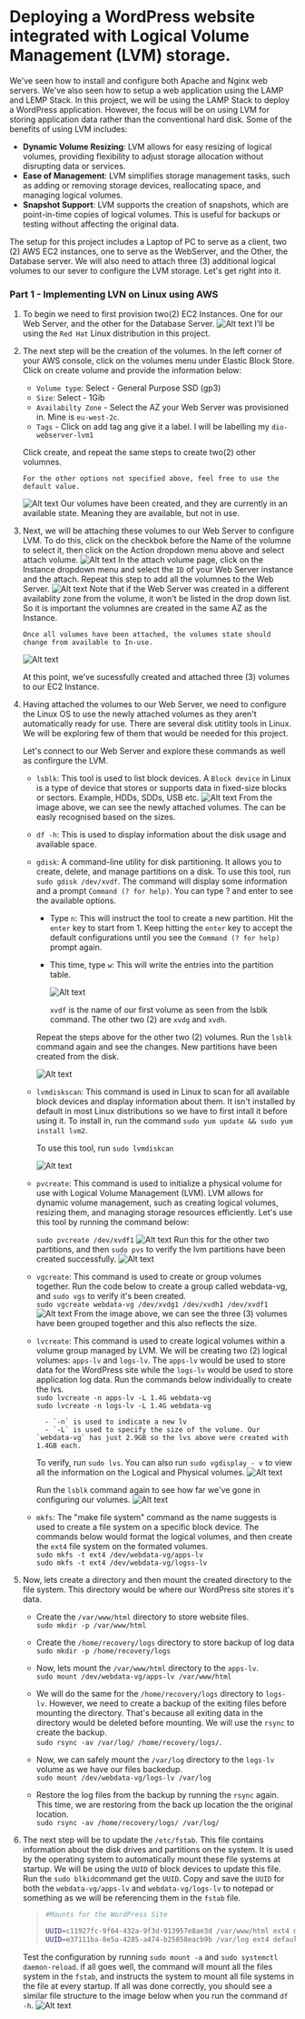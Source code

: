# Deploying a WordPress website integrated with Logical Volume Management (LVM) storage.

We've seen how to install and configure both Apache and Nginx web servers. We've also seen how to setup a web application using the LAMP and LEMP Stack. In this project, we will be using the LAMP Stack to deploy a WordPress application. However, the focus will be on using LVM for storing application data rather than the conventional hard disk. Some of the benefits of using LVM includes:

- **Dynamic Volume Resizing**: LVM allows for easy resizing of logical volumes, providing flexibility to adjust storage allocation without disrupting data or services.
- **Ease of Management**: LVM simplifies storage management tasks, such as adding or removing storage devices, reallocating space, and managing logical volumes.
- **Snapshot Support**: LVM supports the creation of snapshots, which are point-in-time copies of logical volumes. This is useful for backups or testing without affecting the original data.

The setup for this project includes a Laptop of PC to serve as a client, two (2) AWS EC2 instances, one to serve as the WebServer, and the Other, the Database server. We will also need to attach three (3) additional logical volumes to our sever to configure the LVM storage. Let's get right into it.

### Part 1 - Implementing LVN on Linux using AWS

1.  To begin we need to first provision two(2) EC2 Instances. One for our Web Server, and the other for the Database Server.
    ![Alt text](Images/Img_01.png)
    I'll be using the `Red Hat` Linux distribution in this project.

2.  The next step will be the creation of the volumes. In the left corner of your AWS console, click on the volumes menu under Elastic Block Store. Click on create volume and provide the information below:

    - `Volume type`: Select - General Purpose SSD (gp3)
    - `Size`: Select - 1Gib
    - `Availabilty Zone` - Select the AZ your Web Server was provisioned in. Mine is `eu-west-2c`.
    - `Tags` - Click on add tag ang give it a label. I will be labelling my `dio-webserver-lvm1`

    Click create, and repeat the same steps to create two(2) other volumnes.

        For the other options not specified above, feel free to use the default value.

    ![Alt text](Images/Img_02.png)
    Our volumes have been created, and they are currently in an available state. Meaning they are available, but not in use.

3.  Next, we will be attaching these volumes to our Web Server to configure LVM. To do this, click on the checkbok before the Name of the volumne to select it, then click on the Action dropdown menu above and select attach volume.
    ![Alt text](Images/Img_03.png)
    In the attach volume page, click on the Instance dropdown menu and select the `ID` of your Web Server instance and the attach. Repeat this step to add all the volumnes to the Web Server.
    ![Alt text](Images/Img_04.png)
    Note that if the Web Server was created in a different availablity zone from the volume, it won't be listed in the drop down list. So it is important the volumnes are created in the same AZ as the Instance.

        Once all volumes have been attached, the volumes state should change from available to In-use.

    ![Alt text](Images/Img_05.png)

    At this point, we've sucessfully created and attached three (3) volumes to our EC2 Instance.

4.  Having attached the volumes to our Web Server, we need to configure the Linux OS to use the newly attached volumes as they aren't automatically ready for use. There are several disk utitlity tools in Linux. We will be exploring few of them that would be needed for this project.

    Let's connect to our Web Server and explore these commands as well as confirgure the LVM.

    - `lsblk`: This tool is used to list block devices. A `Block device` in Linux is a type of device that stores or supports data in fixed-size blocks or sectors. Example, HDDs, SDDs, USB etc.
      ![Alt text](Images/Img_06.png)
      From the image above, we can see the newly attached volumes. The can be easly recognised based on the sizes.
    - `df -h`: This is used to display information about the disk usage and available space.
    - `gdisk`: A command-line utility for disk partitioning. It allows you to create, delete, and manage partitions on a disk. To use this tool, run `sudo gdisk /dev/xvdf`. The command will display some information and a prompt `Command (? for help)`. You can type ? and enter to see the available options.

      - Type `n`: This will instruct the tool to create a new partition. Hit the `enter` key to start from 1. Keep hitting the `enter` key to accept the default configurations until you see the `Command (? for help)` prompt again.
      - This time, type `w`: This will write the entries into the partition table.

        ![Alt text](Images/Img_07.png)

        `xvdf` is the name of our first volume as seen from the lsblk command. The other two (2) are `xvdg` and `xvdh`.

      Repeat the steps above for the other two (2) volumes. Run the `lsblk` command again and see the changes. New partitions have been created from the disk.

      ![Alt text](Images/Img_09.png)

    - `lvmdiskscan`: This command is used in Linux to scan for all available block devices and display information about them. It isn't installed by default in most Linux distributions so we have to first intall it before using it. To install in, run the command `sudo yum update && sudo yum install lvm2`.

      To use this tool, run `sudo lvmdiskcan`

      ![Alt text](Images/Img_08.png)

    - `pvcreate`: This command is used to initialize a physical volume for use with Logical Volume Management (LVM). LVM allows for dynamic volume management, such as creating logical volumes, resizing them, and managing storage resources efficiently. Let's use this tool by running the command below:

      `sudo pvcreate /dev/xvdf1`
      ![Alt text](Images/Img_10.png)
      Run this for the other two partitions, and then `sudo pvs` to verify the lvm partitions have been created successfully.
      ![Alt text](Images/Img_11.png)

    - `vgcreate`: This command is used to create or group volumes together. Run the code below to create a group called webdata-vg, and `sudo vgs` to verify it's been created.  
       `sudo vgcreate webdata-vg /dev/xvdg1 /dev/xvdh1 /dev/xvdf1`
      ![Alt text](Images/Img_12.png)
      From the image above, we can see the three (3) volumes have been grouped together and this also reflects the size.
    - `lvcreate`: This command is used to create logical volumes within a volume group managed by LVM. We will be creating two (2) logical volumes: `apps-lv` and `logs-lv`. The `apps-lv` would be used to store data for the WordPress site while the `logs-lv` would be used to store application log data. Run the commands below individually to create the lvs.  
       `sudo lvcreate -n apps-lv -L 1.4G webdata-vg`  
       `sudo lvcreate -n logs-lv -L 1.4G webdata-vg`

            - `-n` is used to indicate a new lv
            - `-L` is used to specify the size of the volume. Our `webdata-vg` has just 2.9GB so the lvs above were created with 1.4GB each.

      To verify, run `sudo lvs`. You can also run `sudo vgdisplay - v` to view all the information on the Logical and Physical volumes.
      ![Alt text](Images/Img_13.png)

      Run the `lsblk` command again to see how far we've gone in configuring our volumes.
      ![Alt text](Images/Img_14.png)

    - `mkfs`: The "make file system" command as the name suggests is used to create a file system on a specific block device. The commands below would format the logical volumes, and then create the `ext4` file system on the formated volumes.  
      `sudo mkfs -t ext4 /dev/webdata-vg/apps-lv`  
      `sudo mkfs -t ext4 /dev/webdata-vg/logss-lv`

5.  Now, lets create a directory and then mount the created directory to the file system. This directory would be where our WordPress site stores it's data.

    - Create the `/var/www/html` directory to store website files.  
      `sudo mkdir -p /var/www/html`

    - Create the `/home/recovery/logs` directory to store backup of log data  
      `sudo mkdir -p /home/recovery/logs`

    - Now, lets mount the `/var/www/html` directory to the `apps-lv`.  
      `sudo mount /dev/webdata-vg/apps-lv /var/www/html`
    - We will do the same for the `/home/recovery/logs` directory to `logs-lv`. However, we need to create a backup of the exiting files before mounting the directory. That's because all exiting data in the directory would be deleted before mounting. We will use the `rsync` to create the backup.  
      `sudo rsync -av /var/log/ /home/recovery/logs/`.
    - Now, we can safely mount the `/var/log` directory to the `logs-lv` volume as we have our files backedup.  
      `sudo mount /dev/webdata-vg/logs-lv /var/log`
    - Restore the log files from the backup by running the `rsync` again. This time, we are restoring from the back up location the the original location.  
      `sudo rsync -av /home/recovery/logs/ /var/log/`

6.  The next step will be to update the `/etc/fstab`. This file contains information about the disk drives and partitions on the system. It is used by the operating system to automatically mount these file systems at startup. We will be using the `UUID` of block devices to update this file. Run the `sudo blkid`command get the `UUID`. Copy and save the `UUID` for both the `webdata-vg/apps-lv` and `webdata-vg/logs-lv` to notepad or something as we will be referencing them in the `fstab` file.

    > ```bash
    > #Mounts for the WordPress Site
    >
    > UUID=c11927fc-9f64-432a-9f3d-913957e8ae3d /var/www/html ext4 defaults 0 0
    > UUID=e37111ba-8e5a-4285-a474-b25858eacb9b /var/log ext4 defaults 0 0
    >
    > ```

    Test the configuration by running `sudo mount -a` and `sudo systemctl daemon-reload`. if all goes well, the command will mount all the files system in the `fstab`, and instructs the system to mount all file systems in the file at every startup. If all was done correctly, you should see a similar file structure to the image below when you run the command `df -h`.
    ![Alt text](Images/Img_15.png)
